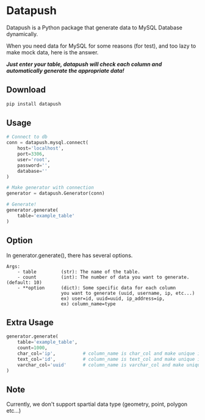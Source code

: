 # Datapush

Datapush is a Python package that generate data to MySQL Database dynamically.  

When you need data for MySQL for some reasons (for test), and too lazy to make mock data, here is the answer.  

***Just enter your table, datapush will check each column and automatically generate the appropriate data!***

## Download

```bash
pip install datapush
```

## Usage
```python
# Connect to db
conn = datapush.mysql.connect(
    host='localhost',
    port=3306,
    user='root',
    password='',
    database=''
)

# Make generator with connection
generator = datapush.Generator(conn)

# Generate!
generator.generate(
    table='example_table'
)
```

## Option
In generator.generate(), there has several options.

    Args:
        - table         (str): The name of the table.
        - count         (int): The number of data you want to generate. (default: 10)
        - **option      (dict): Some specific data for each column
                        you want to generate (uuid, username, ip, etc...)  
                        ex) user=id, uuid=uuid, ip_address=ip,   
                        ex) column_name=type

## Extra Usage
```python
generator.generate(
    table='example_table',
    count=1000,
    char_col='ip',          # column_name is char_col and make unique ip
    text_col='id',          # column_name is text_col and make unique id
    varchar_col='uuid'      # column_name is varchar_col and make unique uuid
)
```

## Note
Currently, we don't support spartial data type (geometry, point, polygon etc...)

